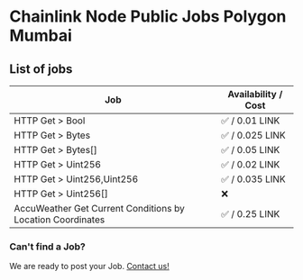 # Chainlink Node Public Jobs Polygon Mumbai

## List of jobs

| Job                                                        | Availability / Cost |
| ---------------------------------------------------------- | ------------------- |
| HTTP Get > Bool                                            | ✅ / 0.01 LINK      |
| HTTP Get > Bytes                                           | ✅ / 0.025 LINK     |
| HTTP Get > Bytes[]                                         | ✅ / 0.05 LINK      |
| HTTP Get > Uint256                                         | ✅ / 0.02 LINK      |
| HTTP Get > Uint256,Uint256                                 | ✅ / 0.035 LINK     |
| HTTP Get > Uint256[]                                       | ❌                  |
| AccuWeather Get Current Conditions by Location Coordinates | ✅ / 0.25 LINK      |

### Can't find a Job?

We are ready to post your Job. [Contact us!](https://github.com/oraclelabs-link/chainlink-node-public-jobs#contact-us)
